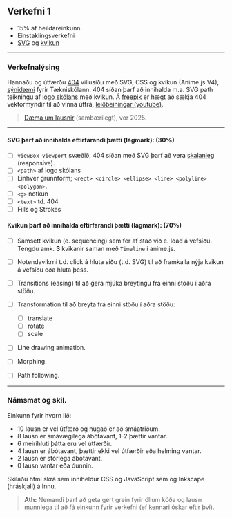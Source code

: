 ## Verkefni 1
- 15% af heildareinkunn
- Einstaklingsverkefni
- [SVG](https://github.com/GunnarThorunnarson/FORR3FV05EU/wiki/SVG) og [kvikun](https://github.com/GunnarThorunnarson/FORR3FV05EU/wiki/Kvikun)

---

### Verkefnalýsing

Hannaðu og útfærðu [404](https://www.svgator.com/blog/404-page-error-animation-examples/) villusíðu með SVG, CSS og kvikun (Anime.js V4), [sýnidæmi](https://codepen.io/uiswarup/pen/dyoyLOp) fyrir Tækniskólann. 404 síðan þarf að innihalda m.a. SVG path teikningu af [logo skólans](https://github.com/GunnarThorunnarson/FORR3FV05EU/tree/master/Myndir/logo) með kvikun. Á [freepik](https://www.freepik.com/search?file_type=svg&format=search&last_filter=page&last_value=4&page=4&query=404&selection=1&type=vector#uuid=cefaedb1-963d-4c51-b0fc-779198024d0c)
er hægt að sækja 404 vektormyndir til að vinna útfrá, [leiðbeiningar (youtube)](https://www.youtube.com/watch?v=-qoAh70-sQI). 

> [Dæma um lausnir](https://gunnarthorunnarson.github.io/FORR3FV05EU/v24/v1/) (sambærilegt), vor 2025.

---

#### SVG þarf að innihalda eftirfarandi þætti (lágmark): (30%)

- [ ] `viewBox viewport` svæðið, 404 síðan með SVG þarf að vera [skalanleg](https://css-tricks.com/scale-svg/) (responsive).
- [ ] `<path>` af logo skólans
- [ ] Einhver grunnform; `<rect> <circle> <ellipse> <line> <polyline> <polygon>`.
- [ ] `<g>` notkun
- [ ] `<text>` td. 404
- [ ] Fills og Strokes 

#### Kvikun þarf að innihalda eftirfarandi þætti (lágmark): (70%)

- [ ] Samsett kvikun (e. sequencing) sem fer af stað við e. load á vefsíðu. Tengdu amk. **3** kvikanir saman með `Timeline` í anime.js.
- [ ] Notendavikrni t.d. click á hluta síðu (t.d. SVG) til að framkalla nýja kvikun á vefsíðu eða hluta þess.
- [ ] Transitions (easing) til að gera mjúka breytingu frá einni stöðu í aðra stöðu.
- [ ] Transformation til að breyta frá einni stöðu í aðra stöðu: 
  - [ ] translate
  - [ ] rotate
  - [ ] scale 
- [ ] Line drawing animation.
- [ ] Morphing.
- [ ] Path following.



---

### Námsmat og skil.

Einkunn fyrir hvorn lið: 

- 10 lausn er vel útfærð og hugað er að smáatriðum.
-  8 lausn er smávægilega ábótavant, 1-2 þættir vantar.
-  6 meirihluti þátta eru vel útfærðir.
-  4 lausn er ábótavant, þættir ekki vel útfærðir eða helming vantar.
-  2 lausn er stórlega ábótavant.
-  0 lausn vantar eða óunnin.

Skilaðu html skrá sem inniheldur CSS og JavaScript sem og Inkscape (hráskjali) á Innu. 

> **Ath:** Nemandi þarf að geta gert grein fyrir öllum kóða og lausn munnlega til að fá einkunn fyrir verkefni (ef kennari óskar eftir því).

